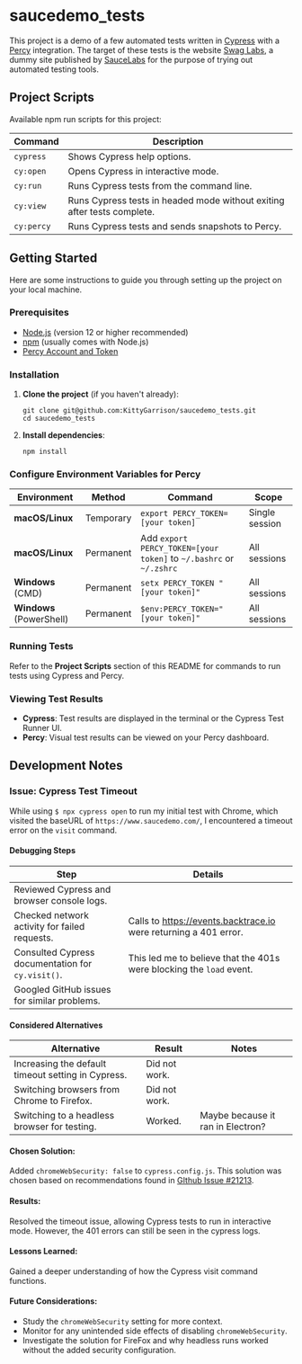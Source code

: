 # saucedemo_tests

This project is a demo of a few automated tests written in [Cypress](https://www.cypress.io/) with a [Percy](https://percy.io/) integration. The target of these tests is the website [Swag Labs](https://www.saucedemo.com/), a dummy site published by [SauceLabs](https://saucelabs.com/) for the purpose of trying out automated testing tools.

## Project Scripts

Available npm run scripts for this project:

| Command    | Description                                                             |
| ---------- | ----------------------------------------------------------------------- |
| `cypress`  | Shows Cypress help options.                                             |
| `cy:open`  | Opens Cypress in interactive mode.                                      |
| `cy:run`   | Runs Cypress tests from the command line.                               |
| `cy:view`  | Runs Cypress tests in headed mode without exiting after tests complete. |
| `cy:percy` | Runs Cypress tests and sends snapshots to Percy.                        |

## Getting Started

Here are some instructions to guide you through setting up the project on your local machine.

### Prerequisites

- [Node.js](https://nodejs.org/en/) (version 12 or higher recommended)
- [npm](https://www.npmjs.com/get-npm) (usually comes with Node.js)
- [Percy Account and Token](https://percy.io/)

### Installation

1. **Clone the project** (if you haven't already):

   ```
   git clone git@github.com:KittyGarrison/saucedemo_tests.git
   cd saucedemo_tests
   ```

2. **Install dependencies**:
   ```
   npm install
   ```

### Configure Environment Variables for Percy

| Environment              | Method    | Command                                                            | Scope          |
| ------------------------ | --------- | ------------------------------------------------------------------ | -------------- |
| **macOS/Linux**          | Temporary | `export PERCY_TOKEN=[your token]`                                  | Single session |
| **macOS/Linux**          | Permanent | Add `export PERCY_TOKEN=[your token]` to `~/.bashrc` or `~/.zshrc` | All sessions   |
| **Windows** (CMD)        | Permanent | `setx PERCY_TOKEN "[your token]"`                                  | All sessions   |
| **Windows** (PowerShell) | Permanent | `$env:PERCY_TOKEN="[your token]"`                                  | All sessions   |

### Running Tests

Refer to the **Project Scripts** section of this README for commands to run tests using Cypress and Percy.

### Viewing Test Results

- **Cypress**: Test results are displayed in the terminal or the Cypress Test Runner UI.
- **Percy**: Visual test results can be viewed on your Percy dashboard.

## Development Notes

### Issue: Cypress Test Timeout

While using `$ npx cypress open` to run my initial test with Chrome, which visited the baseURL of `https://www.saucedemo.com/`, I encountered a timeout error on the `visit` command.

#### Debugging Steps

| Step                                                             | Details                                                            |
| ---------------------------------------------------------------- | ------------------------------------------------------------------ |
| Reviewed Cypress and browser console logs. | |
| Checked network activity for failed requests. | Calls to https://events.backtrace.io were returning a 401 error. |
| Consulted Cypress documentation for `cy.visit()`. | This led me to believe that the 401s were blocking the `load` event. |
| Googled GitHub issues for similar problems.| |

#### Considered Alternatives

| Alternative | Result | Notes |
| --| -- | -- |
| Increasing the default timeout setting in Cypress. | Did not work. | |
| Switching browsers from Chrome to Firefox.         | Did not work. | |
| Switching to a headless browser for testing.       | Worked.       | Maybe because it ran in Electron? |

#### Chosen Solution:

Added `chromeWebSecurity: false` to `cypress.config.js`. This solution was chosen based on recommendations found in [GIthub Issue #21213](https://github.com/cypress-io/cypress/issues/21213).

#### Results:

Resolved the timeout issue, allowing Cypress tests to run in interactive mode. However, the 401 errors can still be seen in the cypress logs.

#### Lessons Learned:

Gained a deeper understanding of how the Cypress visit command functions.

#### Future Considerations:

- Study the `chromeWebSecurity` setting for more context.
- Monitor for any unintended side effects of disabling `chromeWebSecurity`.
- Investigate the solution for FireFox and why headless runs worked without the added security configuration.
